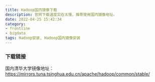 ```yaml
---
title: Hadoop国内镜像下载
description: 官网下载速度实在太慢，推荐使用国内镜像地址。
date: 2022-04-25 15:42:34
category:
- frontline
- bigdata
tags: Hadoop安装, Hadoop国内镜像安装
---
```


### 下载链接
国内清华大学镜像地址：https://mirrors.tuna.tsinghua.edu.cn/apache/hadoop/common/stable/
